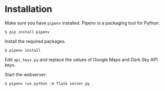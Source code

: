 # Installation

Make sure you have `pipenv` installed. Pipenv is a packaging tool for Python.

```$ pip install pipenv```

Install the required packages.

```$ pipenv install```

Edit `api_keys.py` and replace the values of Google Maps and Dark Sky API keys.

Start the webserver:

```$ pipenv run python -m flask server.py```